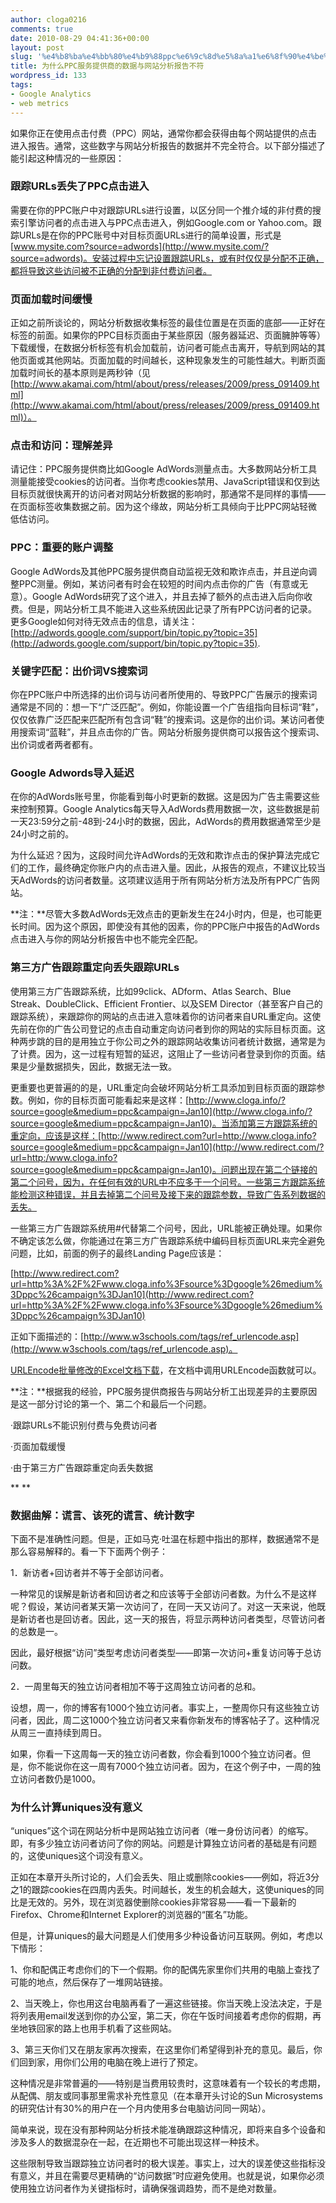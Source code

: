 ```yaml
---
author: cloga0216
comments: true
date: 2010-08-29 04:41:36+00:00
layout: post
slug: '%e4%b8%ba%e4%bb%80%e4%b9%88ppc%e6%9c%8d%e5%8a%a1%e6%8f%90%e4%be%9b%e5%95%86%e7%9a%84%e6%95%b0%e6%8d%ae%e4%b8%8e%e7%bd%91%e7%ab%99%e5%88%86%e6%9e%90%e6%8a%a5%e5%91%8a%e4%b8%8d%e7%ac%a6'
title: 为什么PPC服务提供商的数据与网站分析报告不符
wordpress_id: 133
tags:
- Google Analytics
- web metrics
---
```


如果你正在使用点击付费（PPC）网站，通常你都会获得由每个网站提供的点击进入报告。通常，这些数字与网站分析报告的数据并不完全符合。以下部分描述了能引起这种情况的一些原因：


### 跟踪URLs丢失了PPC点击进入


需要在你的PPC账户中对跟踪URLs进行设置，以区分同一个推介域的非付费的搜索引擎访问者的点击进入与PPC点击进入，例如Google.com or Yahoo.com。跟踪URLs是在你的PPC账号中对目标页面URLs进行的简单设置，形式是[www.mysite.com?source=adwords](http://www.mysite.com/?source=adwords)。安装过程中忘记设置跟踪URLs，或有时仅仅是分配不正确，都将导致这些访问被不正确的分配到非付费访问者。


### 页面加载时间缓慢


正如之前所谈论的，网站分析数据收集标签的最佳位置是在页面的底部——正好在</body>标签的前面。如果你的PPC目标页面由于某些原因（服务器延迟、页面臃肿等等）下载缓慢，在数据分析标签有机会加载前，访问者可能点击离开，导航到网站的其他页面或其他网站。页面加载的时间越长，这种现象发生的可能性越大。判断页面加载时间长的基本原则是两秒钟（见[http://www.akamai.com/html/about/press/releases/2009/press_091409.html](http://www.akamai.com/html/about/press/releases/2009/press_091409.html)）。


### 点击和访问：理解差异


请记住：PPC服务提供商比如Google AdWords测量点击。大多数网站分析工具测量能接受cookies的访问者。当你考虑cookies禁用、JavaScript错误和仅到达目标页就很快离开的访问者对网站分析数据的影响时，那通常不是同样的事情——在页面标签收集数据之前。因为这个缘故，网站分析工具倾向于比PPC网站轻微低估访问。


### PPC：重要的账户调整


Google AdWords及其他PPC服务提供商自动监视无效和欺诈点击，并且逆向调整PPC测量。例如，某访问者有时会在较短的时间内点击你的广告（有意或无意）。Google AdWords研究了这个进入，并且去掉了额外的点击进入后向你收费。但是，网站分析工具不能进入这些系统因此记录了所有PPC访问者的记录。更多Google如何对待无效点击的信息，请关注：[http://adwords.google.com/support/bin/topic.py?topic=35](http://adwords.google.com/support/bin/topic.py?topic=35).


### 关键字匹配：出价词VS搜索词


你在PPC账户中所选择的出价词与访问者所使用的、导致PPC广告展示的搜索词通常是不同的：想一下“广泛匹配”。例如，你能设置一个广告组指向目标词“鞋”，仅仅依靠广泛匹配来匹配所有包含词“鞋”的搜索词。这是你的出价词。某访问者使用搜索词“蓝鞋”，并且点击你的广告。网站分析服务提供商可以报告这个搜索词、出价词或者两者都有。


### Google Adwords导入延迟


在你的AdWords账号里，你能看到每小时更新的数据。这是因为广告主需要这些来控制预算。Google Analytics每天导入AdWords费用数据一次，这些数据是前一天23:59分之前-48到-24小时的数据，因此，AdWords的费用数据通常至少是24小时之前的。

为什么延迟？因为，这段时间允许AdWords的无效和欺诈点击的保护算法完成它们的工作，最终确定你账户内的点击进入量。因此，从报告的观点，不建议比较当天AdWords的访问者数量。这项建议适用于所有网站分析方法及所有PPC广告网站。

**注：**尽管大多数AdWords无效点击的更新发生在24小时内，但是，也可能更长时间。因为这个原因，即使没有其他的因素，你的PPC账户中报告的AdWords点击进入与你的网站分析报告中也不能完全匹配。


### 第三方广告跟踪重定向丢失跟踪URLs


使用第三方广告跟踪系统，比如99click、ADform、Atlas Search、Blue Streak、DoubleClick、Efficient Frontier、以及SEM Director（甚至客户自己的跟踪系统），来跟踪你的网站的点击进入意味着你的访问者来自URL重定向。这使先前在你的广告公司登记的点击自动重定向访问者到你的网站的实际目标页面。这种两步跳的目的是用独立于你公司之外的跟踪网站收集访问者统计数据，通常是为了计费。因为，这一过程有短暂的延迟，这阻止了一些访问者登录到你的页面。结果是少量数据损失，因此，数据无法一致。

更重要也更普遍的的是，URL重定向会破坏网站分析工具添加到目标页面的跟踪参数。例如，你的目标页面可能看起来是这样：[http://www.cloga.info/?source=google&medium=ppc&campaign=Jan10](http://www.cloga.info/?source=google&medium=ppc&campaign=Jan10)。当添加第三方跟踪系统的重定向，应该是这样：[http://www.redirect.com?url=http://www.cloga.info?source=google&medium=ppc&campaign=Jan10](http://www.redirect.com/?url=http:/www.cloga.info?source=google&medium=ppc&campaign=Jan10)。问题出现在第二个链接的第二个问号，因为，在任何有效的URL中不应多于一个问号。一些第三方跟踪系统能检测这种错误，并且去掉第二个问号及接下来的跟踪参数，导致广告系列数据的丢失。

一些第三方广告跟踪系统用#代替第二个问号，因此，URL能被正确处理。如果你不确定该怎么做，你能通过在第三方广告跟踪系统中编码目标页面URL来完全避免问题，比如，前面的例子的最终Landing Page应该是：

[http://www.redirect.com?url=http%3A%2F%2Fwww.cloga.info%3Fsource%3Dgoogle%26medium%3Dppc%26campaign%3DJan10](http://www.redirect.com?url=http%3A%2F%2Fwww.cloga.info%3Fsource%3Dgoogle%26medium%3Dppc%26campaign%3DJan10)

正如下面描述的：[http://www.w3schools.com/tags/ref_urlencode.asp](http://www.w3schools.com/tags/ref_urlencode.asp)。

[URLEncode批量修改的Excel文档下载](http://www.cloga.info/wp-content/uploads/2010/08/URLEncode.xlsm)，在文档中调用URLEncode函数就可以。

**注：**根据我的经验，PPC服务提供商报告与网站分析工出现差异的主要原因是这一部分讨论的第一个、第二个和最后一个问题。

·跟踪URLs不能识别付费与免费访问者

·页面加载缓慢

·由于第三方广告跟踪重定向丢失数据

** **


### 数据曲解：谎言、该死的谎言、统计数字


下面不是准确性问题。但是，正如马克·吐温在标题中指出的那样，数据通常不是那么容易解释的。看一下下面两个例子：

1．新访者+回访者并不等于全部访问者。

一种常见的误解是新访者和回访者之和应该等于全部访问者数。为什么不是这样呢？假设，某访问者某天第一次访问了，在同一天又访问了。对这一天来说，他既是新访者也是回访者。因此，这一天的报告，将显示两种访问者类型，尽管访问者的总数是一。

因此，最好根据“访问”类型考虑访问者类型——即第一次访问+重复访问等于总访问数。

2．一周里每天的独立访问者相加不等于这周独立访问者的总和。

设想，周一，你的博客有1000个独立访问者。事实上，一整周你只有这些独立访问者，因此，周二这1000个独立访问者又来看你新发布的博客帖子了。这种情况从周三一直持续到周日。

如果，你看一下这周每一天的独立访问者数，你会看到1000个独立访问者。但是，你不能说你在这一周有7000个独立访问者。因为，在这个例子中，一周的独立访问者数仍是1000。


### 为什么计算uniques没有意义


“uniques”这个词在网站分析中是网站独立访问者（唯一身份访问者）的缩写。即，有多少独立访问者访问了你的网站。问题是计算独立访问者的基础是有问题的，这使uniques这个词没有意义。

正如在本章开头所讨论的，人们会丢失、阻止或删除cookies——例如，将近3分之1的跟踪cookies在四周内丢失。时间越长，发生的机会越大，这使uniques的同比是无效的。另外，现在浏览器使删除cookies非常容易——看一下最新的Firefox、Chrome和Internet Explorer的浏览器的“匿名”功能。

但是，计算uniques的最大问题是人们使用多少种设备访问互联网。例如，考虑以下情形：

1、你和配偶正考虑你们的下一个假期。你的配偶先家里你们共用的电脑上查找了可能的地点，然后保存了一堆网站链接。

2、当天晚上，你也用这台电脑再看了一遍这些链接。你当天晚上没法决定，于是将列表用email发送到你的办公室，第二天，你在午饭时间接着考虑你的假期，再坐地铁回家的路上也用手机看了这些网站。

3、第三天你们又在朋友家再次搜索，在这里你们希望得到补充的意见。最后，你们回到家，用你们公用的电脑在晚上进行了预定。

这种情况是非常普遍的——特别是当费用较贵时，这意味着有一个较长的考虑期，从配偶、朋友或同事那里需求补充性意见（在本章开头讨论的Sun Microsystems的研究估计有30%的用户在一个月内使用多台电脑访问同一网站）。

简单来说，现在没有那种网站分析技术能准确跟踪这种情况，即将来自多个设备和涉及多人的数据混杂在一起，在近期也不可能出现这样一种技术。

这些限制导致当跟踪独立访问者时的极大误差。事实上，过大的误差使这些指标没有意义，并且在需要尽更精确的“访问数据”时应避免使用。也就是说，如果你必须使用独立访问者作为关键指标时，请确保强调趋势，而不是绝对数量。
